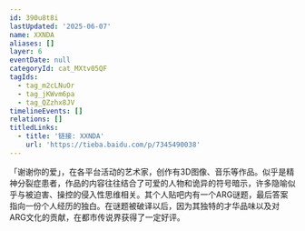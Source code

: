 ```yaml
---
id: 390u8t8i
lastUpdated: '2025-06-07'
name: XXNDA
aliases: []
layer: 6
eventDate: null
categoryId: cat_MXtv05QF
tagIds:
  - tag_m2cLNuOr
  - tag_jKWvm6pa
  - tag_QZzhx8JV
timelineEvents: []
relations: []
titledLinks:
  - title: '链接: XXNDA'
    url: 'https://tieba.baidu.com/p/7345490038'
---
```

「谢谢你的爱」，在各平台活动的艺术家，创作有3D图像、音乐等作品。似乎是精神分裂症患者，作品的内容往往结合了可爱的人物和诡异的符号暗示，许多隐喻似乎与被迫害、操控的侵入性思维相关。其个人贴吧内有一个ARG谜题，最后答案指向一份个人经历的独白。在谜题被破译以后，因为其独特的才华品味以及对ARG文化的贡献，在都市传说界获得了一定好评。
